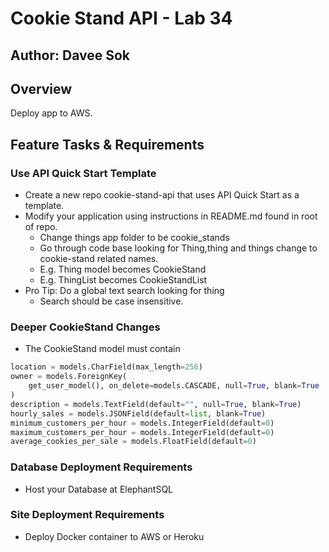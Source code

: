 # Cookie Stand API - Lab 34

## Author: Davee Sok

## Overview

Deploy app to AWS.

## Feature Tasks & Requirements

### Use API Quick Start Template

- Create a new repo cookie-stand-api that uses API Quick Start as a template.
- Modify your application using instructions in README.md found in root of repo.
  - Change things app folder to be cookie_stands
  - Go through code base looking for Thing,thing and things change to cookie-stand related names.
  - E.g. Thing model becomes CookieStand
  - E.g. ThingList becomes CookieStandList
- Pro Tip: Do a global text search looking for thing
  - Search should be case insensitive.

### Deeper CookieStand Changes

- The CookieStand model must contain

```python
location = models.CharField(max_length=256)
owner = models.ForeignKey(
    get_user_model(), on_delete=models.CASCADE, null=True, blank=True
)
description = models.TextField(default="", null=True, blank=True)
hourly_sales = models.JSONField(default=list, blank=True)
minimum_customers_per_hour = models.IntegerField(default=0)
maximum_customers_per_hour = models.IntegerField(default=0)
average_cookies_per_sale = models.FloatField(default=0)
```

### Database Deployment Requirements

- Host your Database at ElephantSQL

### Site Deployment Requirements

- Deploy Docker container to AWS or Heroku
